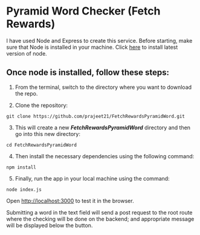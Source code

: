 # Pyramid Word Checker (Fetch Rewards)

I have used Node and Express to create this service.
Before starting, make sure that Node is installed in your machine.
Click [here](https://nodejs.org/en/) to install latest version of node.


## Once node is installed, follow these steps:

1. From the terminal, switch to the directory where you want to download the repo.

2. Clone the repository:

```
git clone https://github.com/prajeet21/FetchRewardsPyramidWord.git
```

3. This will create a new _**FetchRewardsPyramidWord**_ directory and then go into this new directory:

```
cd FetchRewardsPyramidWord
```

4. Then install the necessary dependencies using the following command:

```
npm install
```

5. Finally, run the app in your local machine using the command:

```
node index.js
```

Open [http://localhost:3000](http://localhost:3000) to test it in the browser.

Submitting a word in the text field will send a post request to the root route where the checking will be done on the backend; and appropriate message will be displayed below the button.

